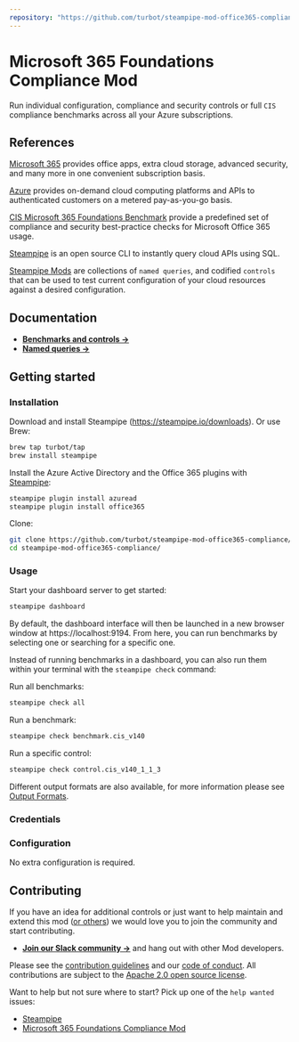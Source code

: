 ```yaml
---
repository: "https://github.com/turbot/steampipe-mod-office365-compliance/"
---
```


# Microsoft 365 Foundations Compliance Mod

Run individual configuration, compliance and security controls or full `CIS` compliance benchmarks across all your Azure subscriptions.

<!-- <img src="https://raw.githubusercontent.com/turbot/steampipe-mod-office365-compliance//main/docs/azure_compliance_dashboard.png" width="50%" type="thumbnail"/>
<img src="https://raw.githubusercontent.com/turbot/steampipe-mod-office365-compliance//main/docs/azure_cis_v140_dashboard.png" width="50%" type="thumbnail"/>
<img src="https://raw.githubusercontent.com/turbot/steampipe-mod-office365-compliance//main/docs/azure_cis_v140_console.png" width="50%" type="thumbnail"/>
<img src="https://raw.githubusercontent.com/turbot/steampipe-mod-office365-compliance//main/docs/azure_hipaa_hitrust_dashboard.png" width="50%" type="thumbnail"/> -->

## References

[Microsoft 365](https://www.microsoft.com/microsoft-365) provides office apps, extra cloud storage, advanced security, and many more in one convenient subscription basis.

[Azure](https://azure.microsoft.com) provides on-demand cloud computing platforms and APIs to authenticated customers on a metered pay-as-you-go basis.

[CIS Microsoft 365 Foundations Benchmark](https://www.cisecurity.org/benchmark/microsoft_365) provide a predefined set of compliance and security best-practice checks for Microsoft Office 365 usage.

[Steampipe](https://steampipe.io) is an open source CLI to instantly query cloud APIs using SQL.

[Steampipe Mods](https://steampipe.io/docs/reference/mod-resources#mod) are collections of `named queries`, and codified `controls` that can be used to test current configuration of your cloud resources against a desired configuration.

## Documentation

- **[Benchmarks and controls →](https://hub.steampipe.io/mods/turbot/azure_compliance/controls)**
- **[Named queries →](https://hub.steampipe.io/mods/turbot/azure_compliance/queries)**

## Getting started

### Installation

Download and install Steampipe (https://steampipe.io/downloads). Or use Brew:

```sh
brew tap turbot/tap
brew install steampipe
```

Install the Azure Active Directory and the Office 365 plugins with [Steampipe](https://steampipe.io):

```sh
steampipe plugin install azuread
steampipe plugin install office365

```

Clone:

```sh
git clone https://github.com/turbot/steampipe-mod-office365-compliance/.git
cd steampipe-mod-office365-compliance/
```

### Usage

Start your dashboard server to get started:

```sh
steampipe dashboard
```

By default, the dashboard interface will then be launched in a new browser
window at https://localhost:9194. From here, you can run benchmarks by
selecting one or searching for a specific one.

Instead of running benchmarks in a dashboard, you can also run them within your
terminal with the `steampipe check` command:

Run all benchmarks:

```sh
steampipe check all
```

Run a benchmark:

```sh
steampipe check benchmark.cis_v140
```

Run a specific control:

```sh
steampipe check control.cis_v140_1_1_3
```

Different output formats are also available, for more information please see
[Output Formats](https://steampipe.io/docs/reference/cli/check#output-formats).

### Credentials

<!-- This mod uses the credentials configured in the [Steampipe Azure plugin](https://hub.steampipe.io/plugins/turbot/azure) and the [Steampipe Azure Active Directory plugin](https://hub.steampipe.io/plugins/turbot/azuread). -->

### Configuration

No extra configuration is required.

## Contributing

If you have an idea for additional controls or just want to help maintain and extend this mod ([or others](https://github.com/topics/steampipe-mod)) we would love you to join the community and start contributing.

- **[Join our Slack community →](https://steampipe.io/community/join)** and hang out with other Mod developers.

Please see the [contribution guidelines](https://github.com/turbot/steampipe/blob/main/CONTRIBUTING.md) and our [code of conduct](https://github.com/turbot/steampipe/blob/main/CODE_OF_CONDUCT.md). All contributions are subject to the [Apache 2.0 open source license](https://github.com/turbot/steampipe-mod-office365-compliance//blob/main/LICENSE).

Want to help but not sure where to start? Pick up one of the `help wanted` issues:

- [Steampipe](https://github.com/turbot/steampipe/labels/help%20wanted)
- [Microsoft 365 Foundations Compliance Mod](https://github.com/turbot/steampipe-mod-office365-compliance//labels/help%20wanted)
